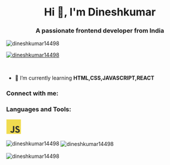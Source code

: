 <h1 align="center">Hi 👋, I'm Dineshkumar</h1>
<h3 align="center">A passionate frontend developer from India</h3>

<p align="left"> <img src="https://komarev.com/ghpvc/?username=dineshkumar14498&label=Profile%20views&color=0e75b6&style=flat" alt="dineshkumar14498" /> </p>

<p align="left"> <a href="https://github.com/ryo-ma/github-profile-trophy"><img src="https://github-profile-trophy.vercel.app/?username=dineshkumar14498" alt="dineshkumar14498" /></a> </p>

<p align="left"> <a href="https://twitter.com/" target="blank"><img src="https://img.shields.io/twitter/follow/?logo=twitter&style=for-the-badge" alt="" /></a> </p>

- 🌱 I’m currently learning **HTML,CSS,JAVASCRIPT,REACT**

<h3 align="left">Connect with me:</h3>
<p align="left">
</p>

<h3 align="left">Languages and Tools:</h3>
<p align="left"> <a href="https://developer.mozilla.org/en-US/docs/Web/JavaScript" target="_blank" rel="noreferrer"> <img src="https://raw.githubusercontent.com/devicons/devicon/master/icons/javascript/javascript-original.svg" alt="javascript" width="40" height="40"/> </a> </p>

<p><img align="left" src="https://github-readme-stats.vercel.app/api/top-langs?username=dineshkumar14498&show_icons=true&locale=en&layout=compact" alt="dineshkumar14498" /></p>

<p>&nbsp;<img align="center" src="https://github-readme-stats.vercel.app/api?username=dineshkumar14498&show_icons=true&locale=en" alt="dineshkumar14498" /></p>

<p><img align="center" src="https://github-readme-streak-stats.herokuapp.com/?user=dineshkumar14498&" alt="dineshkumar14498" /></p>
